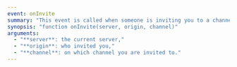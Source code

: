 ```yaml
---
event: onInvite
summary: "This event is called when someone is inviting you to a channel."
synopsis: "function onInvite(server, origin, channel)"
arguments:
  - "**server**: the current server,"
  - "**origin**: who invited you,"
  - "**channel**: on which channel you are invited to."
---
```

